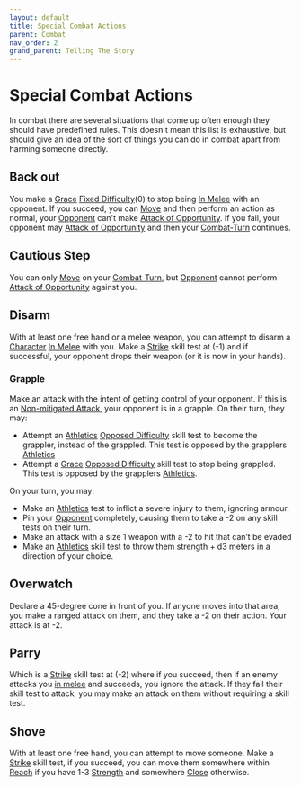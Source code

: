```yaml
---
layout: default
title: Special Combat Actions
parent: Combat
nav_order: 2
grand_parent: Telling The Story
---
```

# Special Combat Actions
In combat there are several situations that come up often enough they should have predefined rules. This doesn't mean this list is exhaustive, but should give an idea of the sort of things you can do in combat apart from harming someone directly.

## Back out
You make a [Grace](Agility#Grace) [Fixed Difficulty](Skills#Fixed%20Difficulty)(0) to stop being [In Melee](Effects#In%20Melee) with an opponent. If you succeed, you can [Move](Combat-Turn#Move) and then perform an action as normal, your [Opponent](Terminology#Opponent) can't make [Attack of Opportunity](Reacting-To-Attacks#Attack%20of%20Opportunity). If you fail, your opponent may [Attack of Opportunity](Reacting-To-Attacks#Attack%20of%20Opportunity) and then your [Combat-Turn](Combat-Turn) continues.

## Cautious Step
You can only [Move](Combat-Turn#Move) on your [Combat-Turn](Combat-Turn), but [Opponent](Terminology#Opponent) cannot perform [Attack of Opportunity](Reacting-To-Attacks#Attack%20of%20Opportunity) against you.

## Disarm
With at least one free hand or a melee weapon, you can attempt to disarm a [Character](Terminology#Character) [In Melee](Effects#In%20Melee) with you. Make a [Strike](Strength#Strike) skill test at (-1) and if successful, your opponent drops their weapon (or it is now in your hands).

### Grapple
Make an attack with the intent of getting control of your opponent. If this is an [Non-mitigated Attack](Terminology#Non-mitigated%20Attack), your opponent is in a grapple. 
On their turn, they may:
* Attempt an [Athletics](Strength#Athletics) [Opposed Difficulty](Skills#Opposed%20Difficulty) skill test to become the grappler, instead of the grappled. This test is opposed by the grapplers [Athletics](Strength#Athletics)
* Attempt a [Grace](Agility#Grace) [Opposed Difficulty](Skills#Opposed%20Difficulty) skill test to stop being grappled. This test is opposed by the grapplers [Athletics](Strength#Athletics).

On your turn, you may:
* Make an [Athletics](Strength#Athletics) test to inflict a severe injury to them, ignoring armour.
* Pin your [Opponent](Terminology#Opponent) completely, causing them to take a -2 on any skill tests on their turn.
* Make an attack with a size 1 weapon with a -2 to hit that can’t be evaded
* Make an [Athletics](Strength#Athletics) skill test to throw them strength + d3 meters in a direction of your choice.

## Overwatch
Declare a 45-degree cone in front of you. If anyone moves into that area, you make a ranged attack on them, and they take a -2 on their action. Your attack is at -2.

## Parry
Which is a [Strike](Strength#Strike) skill test at (-2) where if you succeed, then if an enemy attacks you [in melee](#Being%20in%20Melee%20Combat) and succeeds, you ignore the attack. If they fail their skill test to attack, you may make an attack on them without requiring a skill test.

## Shove
With at least one free hand, you can attempt to move someone. Make a [Strike](Strength#Strike) skill test, if you succeed, you can move them somewhere within [Reach](Movement#Reach) if you have 1-3 [Strength](Strength) and somewhere [Close](Movement#Close) otherwise.
